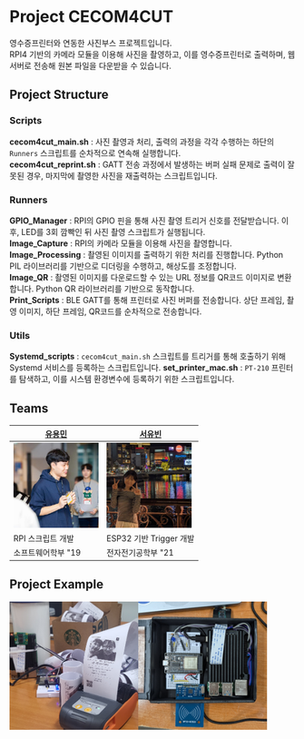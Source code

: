# Project CECOM4CUT

영수증프린터와 연동한 사진부스 프로젝트입니다.<br/>
RPI4 기반의 카메라 모듈을 이용해 사진을 촬영하고, 이를 영수증프린터로 출력하며, 웹서버로 전송해 원본 파일을 다운받을 수 있습니다.

## Project Structure
### Scripts
__cecom4cut_main.sh__ : 사진 촬영과 처리, 출력의 과정을 각각 수행하는 하단의 `Runners` 스크립트를 순차적으로 연속해 실행합니다.<br/>
__cecom4cut_reprint.sh__ : GATT 전송 과정에서 발생하는 버퍼 실패 문제로 출력이 잘못된 경우, 마지막에 촬영한 사진을 재출력하는 스크립트입니다.<br/>

### Runners
__GPIO_Manager__ : RPI의 GPIO 핀을 통해 사진 촬영 트리거 신호를 전달받습니다. 이후, LED를 3회 깜빡인 뒤 사진 촬영 스크립트가 실행됩니다.<br/>
__Image_Capture__ : RPI의 카메라 모듈을 이용해 사진을 촬영합니다.<br/>
__Image_Processing__ : 촬영된 이미지를 출력하기 위한 처리를 진행합니다. Python PIL 라이브러리를 기반으로 디더링을 수행하고, 해상도를 조정합니다.<br/>
__Image_QR__ : 촬영된 이미지를 다운로드할 수 있는 URL 정보를 QR코드 이미지로 변환합니다. Python QR 라이브러리를 기반으로 동작합니다.<br/>
__Print_Scripts__ : BLE GATT를 통해 프린터로 사진 버퍼를 전송합니다. 상단 프레임, 촬영 이미지, 하단 프레임, QR코드를 순차적으로 전송합니다.<br/>

### Utils
__Systemd_scripts__ : `cecom4cut_main.sh` 스크립트를 트리거를 통해 호출하기 위해 Systemd 서비스를 등록하는 스크립트입니다.
__set_printer_mac.sh__ : `PT-210` 프린터를 탐색하고, 이를 시스템 환경변수에 등록하기 위한 스크립트입니다.

## Teams

| [유용민](https://github.com/yymin1022) | [서유빈](https://github.com/viiniu) |
| --- | --- |
| <img src="resources/profile_yymin1022.png" width="150" /> | <img src="resources/profile_viiniu.png" width="150" /> |
| RPI 스크립트 개발 | ESP32 기반 Trigger 개발 |
| 소프트웨어학부 "19 | 전자전기공학부 "21 |

## Project Example

<div style="display: flex; flex-direction: row;">
  <img src="resources/cecom4cut_example.jpg" width=45%"></img>
  <img src="resources/cecom4cut_device.jpg" width=45%"></img>
</div>
